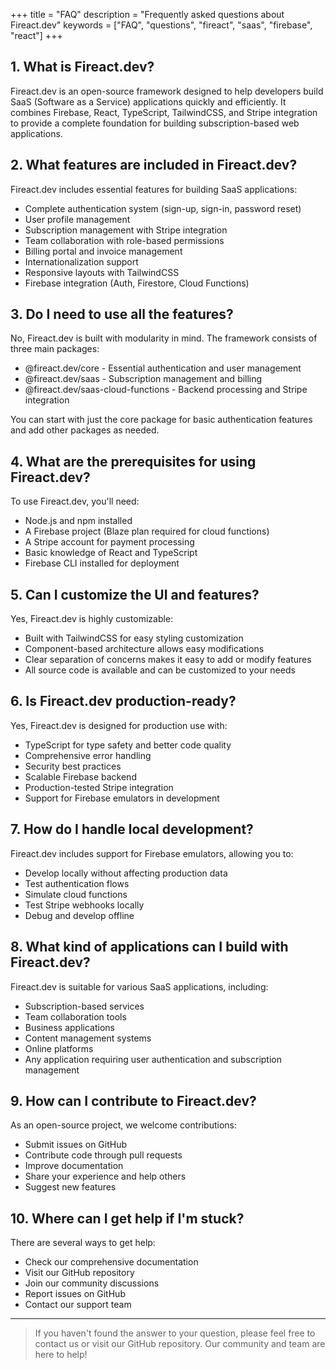 +++
title = "FAQ"
description = "Frequently asked questions about Fireact.dev"
keywords = ["FAQ", "questions", "fireact", "saas", "firebase", "react"]
+++

## 1. What is Fireact.dev?

Fireact.dev is an open-source framework designed to help developers build SaaS (Software as a Service) applications quickly and efficiently. It combines Firebase, React, TypeScript, TailwindCSS, and Stripe integration to provide a complete foundation for building subscription-based web applications.

## 2. What features are included in Fireact.dev?

Fireact.dev includes essential features for building SaaS applications:

* Complete authentication system (sign-up, sign-in, password reset)
* User profile management
* Subscription management with Stripe integration
* Team collaboration with role-based permissions
* Billing portal and invoice management
* Internationalization support
* Responsive layouts with TailwindCSS
* Firebase integration (Auth, Firestore, Cloud Functions)

## 3. Do I need to use all the features?

No, Fireact.dev is built with modularity in mind. The framework consists of three main packages:

* @fireact.dev/core - Essential authentication and user management
* @fireact.dev/saas - Subscription management and billing
* @fireact.dev/saas-cloud-functions - Backend processing and Stripe integration

You can start with just the core package for basic authentication features and add other packages as needed.

## 4. What are the prerequisites for using Fireact.dev?

To use Fireact.dev, you'll need:

* Node.js and npm installed
* A Firebase project (Blaze plan required for cloud functions)
* A Stripe account for payment processing
* Basic knowledge of React and TypeScript
* Firebase CLI installed for deployment

## 5. Can I customize the UI and features?

Yes, Fireact.dev is highly customizable:

* Built with TailwindCSS for easy styling customization
* Component-based architecture allows easy modifications
* Clear separation of concerns makes it easy to add or modify features
* All source code is available and can be customized to your needs

## 6. Is Fireact.dev production-ready?

Yes, Fireact.dev is designed for production use with:

* TypeScript for type safety and better code quality
* Comprehensive error handling
* Security best practices
* Scalable Firebase backend
* Production-tested Stripe integration
* Support for Firebase emulators in development

## 7. How do I handle local development?

Fireact.dev includes support for Firebase emulators, allowing you to:

* Develop locally without affecting production data
* Test authentication flows
* Simulate cloud functions
* Test Stripe webhooks locally
* Debug and develop offline

## 8. What kind of applications can I build with Fireact.dev?

Fireact.dev is suitable for various SaaS applications, including:

* Subscription-based services
* Team collaboration tools
* Business applications
* Content management systems
* Online platforms
* Any application requiring user authentication and subscription management

## 9. How can I contribute to Fireact.dev?

As an open-source project, we welcome contributions:

* Submit issues on GitHub
* Contribute code through pull requests
* Improve documentation
* Share your experience and help others
* Suggest new features

## 10. Where can I get help if I'm stuck?

There are several ways to get help:

* Check our comprehensive documentation
* Visit our GitHub repository
* Join our community discussions
* Report issues on GitHub
* Contact our support team

---

> If you haven't found the answer to your question, please feel free to contact us or visit our GitHub repository. Our community and team are here to help!

